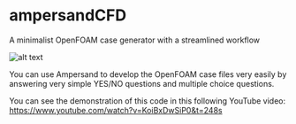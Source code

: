 # ampersandCFD
A minimalist OpenFOAM case generator with a streamlined workflow

![alt text](https://github.com/thawtar/ampersandCFD/blob/dev/ampersandCFD/images/ampersand_ss.jpg)

You can use Ampersand to develop the OpenFOAM case files very easily by answering very simple YES/NO questions and multiple choice questions.

You can see the demonstration of this code in this following YouTube video:
https://www.youtube.com/watch?v=KoiBxDwSiP0&t=248s

